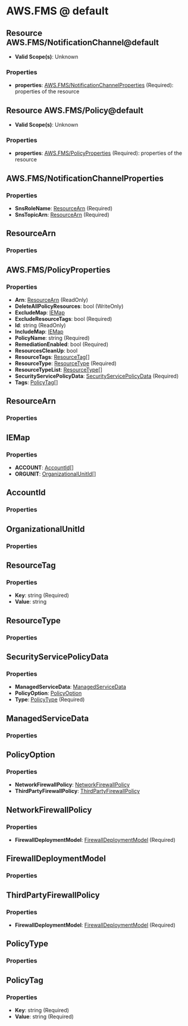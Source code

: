 # AWS.FMS @ default

## Resource AWS.FMS/NotificationChannel@default
* **Valid Scope(s)**: Unknown
### Properties
* **properties**: [AWS.FMS/NotificationChannelProperties](#awsfmsnotificationchannelproperties) (Required): properties of the resource

## Resource AWS.FMS/Policy@default
* **Valid Scope(s)**: Unknown
### Properties
* **properties**: [AWS.FMS/PolicyProperties](#awsfmspolicyproperties) (Required): properties of the resource

## AWS.FMS/NotificationChannelProperties
### Properties
* **SnsRoleName**: [ResourceArn](#resourcearn) (Required)
* **SnsTopicArn**: [ResourceArn](#resourcearn) (Required)

## ResourceArn
### Properties

## AWS.FMS/PolicyProperties
### Properties
* **Arn**: [ResourceArn](#resourcearn) (ReadOnly)
* **DeleteAllPolicyResources**: bool (WriteOnly)
* **ExcludeMap**: [IEMap](#iemap)
* **ExcludeResourceTags**: bool (Required)
* **Id**: string (ReadOnly)
* **IncludeMap**: [IEMap](#iemap)
* **PolicyName**: string (Required)
* **RemediationEnabled**: bool (Required)
* **ResourcesCleanUp**: bool
* **ResourceTags**: [ResourceTag](#resourcetag)[]
* **ResourceType**: [ResourceType](#resourcetype) (Required)
* **ResourceTypeList**: [ResourceType](#resourcetype)[]
* **SecurityServicePolicyData**: [SecurityServicePolicyData](#securityservicepolicydata) (Required)
* **Tags**: [PolicyTag](#policytag)[]

## ResourceArn
### Properties

## IEMap
### Properties
* **ACCOUNT**: [AccountId](#accountid)[]
* **ORGUNIT**: [OrganizationalUnitId](#organizationalunitid)[]

## AccountId
### Properties

## OrganizationalUnitId
### Properties

## ResourceTag
### Properties
* **Key**: string (Required)
* **Value**: string

## ResourceType
### Properties

## SecurityServicePolicyData
### Properties
* **ManagedServiceData**: [ManagedServiceData](#managedservicedata)
* **PolicyOption**: [PolicyOption](#policyoption)
* **Type**: [PolicyType](#policytype) (Required)

## ManagedServiceData
### Properties

## PolicyOption
### Properties
* **NetworkFirewallPolicy**: [NetworkFirewallPolicy](#networkfirewallpolicy)
* **ThirdPartyFirewallPolicy**: [ThirdPartyFirewallPolicy](#thirdpartyfirewallpolicy)

## NetworkFirewallPolicy
### Properties
* **FirewallDeploymentModel**: [FirewallDeploymentModel](#firewalldeploymentmodel) (Required)

## FirewallDeploymentModel
### Properties

## ThirdPartyFirewallPolicy
### Properties
* **FirewallDeploymentModel**: [FirewallDeploymentModel](#firewalldeploymentmodel) (Required)

## PolicyType
### Properties

## PolicyTag
### Properties
* **Key**: string (Required)
* **Value**: string (Required)

